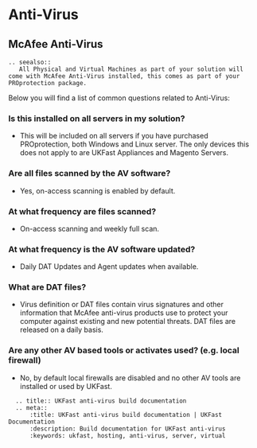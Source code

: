 # Anti-Virus

## McAfee Anti-Virus
```eval_rst
.. seealso::
   All Physical and Virtual Machines as part of your solution will come with McAfee Anti-Virus installed, this comes as part of your PROprotection package.
```
Below you will find a list of common questions related to Anti-Virus:

### **Is this installed on all servers in my solution?**
- This will be included on all servers if you have purchased PROprotection, both Windows and Linux server. The only devices this does not apply to are UKFast Appliances and Magento Servers.

### **Are all files scanned by the AV software?**
- Yes, on-access scanning is enabled by default.

### **At what frequency are files scanned?**
- On-access scanning and weekly full scan.

### **At what frequency is the AV software updated?**
- Daily DAT Updates and Agent updates when available.

### **What are DAT files?**
- Virus definition or DAT files contain virus signatures and other information that McAfee anti-virus products use to protect your computer against existing and new potential threats. DAT files are released on a daily basis.

### **Are any other AV based tools or activates used? (e.g. local firewall)**
- No, by default local firewalls are disabled and no other AV tools are installed or used by UKFast.

```eval_rst
  .. title:: UKFast anti-virus build documentation
  .. meta::
      :title: UKFast anti-virus build documentation | UKFast Documentation
      :description: Build documentation for UKFast anti-virus
      :keywords: ukfast, hosting, anti-virus, server, virtual
